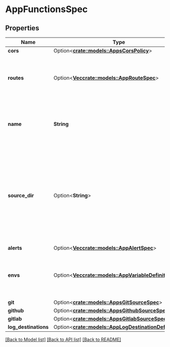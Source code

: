 # AppFunctionsSpec

## Properties

Name | Type | Description | Notes
------------ | ------------- | ------------- | -------------
**cors** | Option<[**crate::models::AppsCorsPolicy**](apps_cors_policy.md)> |  | [optional]
**routes** | Option<[**Vec<crate::models::AppRouteSpec>**](app_route_spec.md)> | A list of HTTP routes that should be routed to this component. | [optional]
**name** | **String** | The name. Must be unique across all components within the same app. | 
**source_dir** | Option<**String**> | An optional path to the working directory to use for the build. For Dockerfile builds, this will be used as the build context. Must be relative to the root of the repo. | [optional]
**alerts** | Option<[**Vec<crate::models::AppAlertSpec>**](app_alert_spec.md)> |  | [optional]
**envs** | Option<[**Vec<crate::models::AppVariableDefinition>**](app_variable_definition.md)> | A list of environment variables made available to the component. | [optional]
**git** | Option<[**crate::models::AppsGitSourceSpec**](apps_git_source_spec.md)> |  | [optional]
**github** | Option<[**crate::models::AppsGithubSourceSpec**](apps_github_source_spec.md)> |  | [optional]
**gitlab** | Option<[**crate::models::AppsGitlabSourceSpec**](apps_gitlab_source_spec.md)> |  | [optional]
**log_destinations** | Option<[**crate::models::AppLogDestinationDefinition**](app_log_destination_definition.md)> |  | [optional]

[[Back to Model list]](../README.md#documentation-for-models) [[Back to API list]](../README.md#documentation-for-api-endpoints) [[Back to README]](../README.md)


